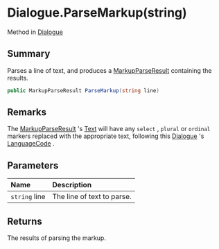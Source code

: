# Dialogue.ParseMarkup(string)

Method in [Dialogue](/docs/api/csharp/yarn.dialogue.md)

## Summary


Parses a line of text, and produces a  <a href="yarn.markup.markupparseresult.md">MarkupParseResult</a>  containing the results.


```csharp
public MarkupParseResult ParseMarkup(string line)
```

## Remarks


The  <a href="yarn.markup.markupparseresult.md">MarkupParseResult</a> 's  <a href="yarn.markup.markupparseresult.text.md">Text</a>  will have any  <code>select</code> ,
<code>plural</code>  or  <code>ordinal</code>  markers replaced with the appropriate
text, following this  <a href="yarn.dialogue.md">Dialogue</a> 's  <a href="yarn.dialogue.languagecode.md">LanguageCode</a> .


## Parameters

|Name|Description|
|:---|:---|
|`string` line|The line of text to parse.|

## Returns

The results of parsing the markup.

